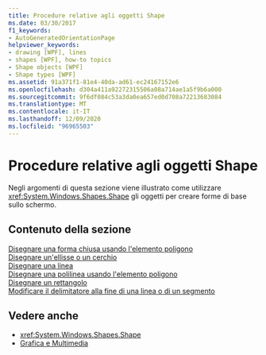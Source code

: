 ```yaml
---
title: Procedure relative agli oggetti Shape
ms.date: 03/30/2017
f1_keywords:
- AutoGeneratedOrientationPage
helpviewer_keywords:
- drawing [WPF], lines
- shapes [WPF], how-to topics
- Shape objects [WPF]
- Shape types [WPF]
ms.assetid: 91a371f1-81e4-40da-ad61-ec24167152e6
ms.openlocfilehash: d304a411a92272315506a08a714ae1a5f9b6a000
ms.sourcegitcommit: 9f6df084c53a3da0ea657ed0d708a72213683084
ms.translationtype: MT
ms.contentlocale: it-IT
ms.lasthandoff: 12/09/2020
ms.locfileid: "96965503"
---
```

# <a name="shapes-how-to-topics"></a>Procedure relative agli oggetti Shape
Negli argomenti di questa sezione viene illustrato come utilizzare <xref:System.Windows.Shapes.Shape> gli oggetti per creare forme di base sullo schermo.  
  
## <a name="in-this-section"></a>Contenuto della sezione  
 [Disegnare una forma chiusa usando l'elemento poligono](how-to-draw-a-closed-shape-by-using-the-polygon-element.md)  
 [Disegnare un'ellisse o un cerchio](how-to-draw-an-ellipse-or-a-circle.md)  
 [Disegnare una linea](how-to-draw-a-line.md)  
 [Disegnare una polilinea usando l'elemento poligono](how-to-draw-a-polyline-by-using-the-polyline-element.md)  
 [Disegnare un rettangolo](how-to-draw-a-rectangle.md)  
 [Modificare il delimitatore alla fine di una linea o di un segmento](how-to-modify-the-cap-at-the-end-of-a-line-or-segment.md)  
  
## <a name="see-also"></a>Vedere anche

- <xref:System.Windows.Shapes.Shape>
- [Grafica e Multimedia](index.md)

